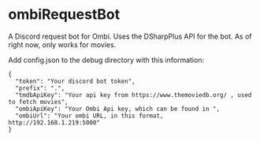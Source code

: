# ombiRequestBot
A Discord request bot for Ombi. Uses the DSharpPlus API for the bot. As of right now, only works for movies.

Add config.json to the debug directory with this information: 

```
{
  "token": "Your discord bot token",
  "prefix": ".",
  "tmdbApiKey": "Your api key from https://www.themoviedb.org/ , used to fetch movies",
  "ombiApiKey": "Your Ombi Api key, which can be found in ",
  "ombiUrl": "Your ombi URL, in this format, http://192.168.1.219:5000"
}
```
